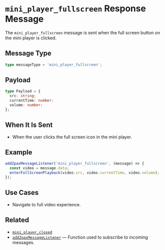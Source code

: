 # `mini_player_fullscreen` Response Message

The `mini_player_fullscreen` message is sent when the full screen button on the mini player is clicked.

## Message Type

```ts
type messageType = 'mini_player_fullscreen';
```

## Payload

```ts
type Payload = {
  src: string;
  currentTime: number;
  volume: number;
};
```

## When It Is Sent

- When the user clicks the full screen icon in the mini player.

## Example

```ts
addZpaxMessageListener('mini_player_fullscreen', (message) => {
  const video = message.data;
  enterFullScreenPlayback(video.src, video.currentTime, video.volume);
});
```

## Use Cases

- Navigate to full video experience.

## Related

- [`mini_player_closed`](#mini_player_closed-message)
- [`addZpaxMessageListener`](../addZpaxMessageListener.md) — Function used to subscribe to incoming messages.
